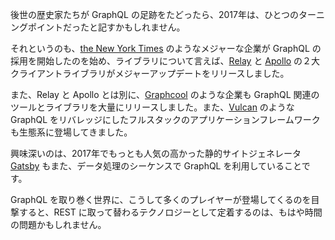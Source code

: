 後世の歴史家たちが GraphQL の足跡をたどったら、2017年は、ひとつのターニングポイントだったと記すかもしれません。

それというのも、[the New York Times](https://open.nytimes.com/react-relay-and-graphql-under-the-hood-of-the-times-website-redesign-22fb62ea9764) のようなメジャーな企業が GraphQL の採用を開始したのを始め、ライブラリについて言えば、[Relay](https://code.facebook.com/posts/1362748677097871/relay-modern-simpler-faster-more-extensible/) と [Apollo](https://dev-blog.apollodata.com/apollo-client-2-0-5c8d0affcec7) の２大クライアントライブラリがメジャーアップデートをリリースしました。

また、Relay と Apollo とは別に、[Graphcool](http://www.graph.cool/) のような企業も GraphQL 関連のツールとライブラリを大量にリリースしました。また、[Vulcan](http://vulcanjs.org) のような GraphQL をリバレッジにしたフルスタックのアプリケーションフレームワークも生態系に登場してきました。

興味深いのは、2017年でもっとも人気の高かった静的サイトジェネレータ [Gatsby](http://gatsbyjs.org) もまた、データ処理のシーケンスで GraphQL を利用していることです。

GraphQL を取り巻く世界に、こうして多くのプレイヤーが登場してくるのを目撃すると、REST に取って替わるテクノロジーとして定着するのは、もはや時間の問題かもしれません。
